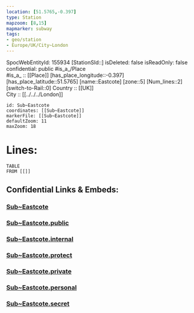 ```yaml
---
location: [51.5765,-0.397] 
type: Station 
mapzoom: [8,15] 
mapmarker: subway 
tags:
- geo/station
- Europe/UK/City~London
---
```

SpocWebEntityId: 155934
[StationSId::] 
isDeleted: false
isReadOnly: false
confidential: public
#is_a_/Place  
#is_a_ :: [[Place]] 
[has_place_longitude::-0.397] 
[has_place_latitude::51.5765] 
[name::Eastcote] 
[zone::5] 
[Num_lines::2] 
[switch-to-Rail::0] 
Country :: [[UK]]  
City :: [[../../../London]]  


```leaflet
id: Sub~Eastcote
coordinates: [[Sub~Eastcote]] 
markerFile: [[Sub~Eastcote]] 
defaultZoom: 11 
maxZoom: 18
```


# Lines: 
```dataview
TABLE 
FROM [[]] 
```


## Confidential Links & Embeds: 

### [Sub~Eastcote](/_Standards/Earth/Continent/Europe/Europe~North/UK/England/Regions~England/London,Greater/cities~GreaterLondon/Underground/Station/Sub~Eastcote.md) 

### [Sub~Eastcote.public](/_public/Earth/Continent/Europe/Europe~North/UK/England/Regions~England/London,Greater/cities~GreaterLondon/Underground/Station/Sub~Eastcote.public.md) 

### [Sub~Eastcote.internal](/_internal/Earth/Continent/Europe/Europe~North/UK/England/Regions~England/London,Greater/cities~GreaterLondon/Underground/Station/Sub~Eastcote.internal.md) 

### [Sub~Eastcote.protect](/_protect/Earth/Continent/Europe/Europe~North/UK/England/Regions~England/London,Greater/cities~GreaterLondon/Underground/Station/Sub~Eastcote.protect.md) 

### [Sub~Eastcote.private](/_private/Earth/Continent/Europe/Europe~North/UK/England/Regions~England/London,Greater/cities~GreaterLondon/Underground/Station/Sub~Eastcote.private.md) 

### [Sub~Eastcote.personal](/_personal/Earth/Continent/Europe/Europe~North/UK/England/Regions~England/London,Greater/cities~GreaterLondon/Underground/Station/Sub~Eastcote.personal.md) 

### [Sub~Eastcote.secret](/_secret/Earth/Continent/Europe/Europe~North/UK/England/Regions~England/London,Greater/cities~GreaterLondon/Underground/Station/Sub~Eastcote.secret.md)

